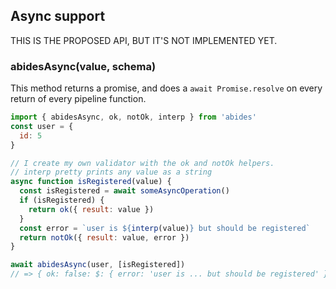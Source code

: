 
## Async support

THIS IS THE PROPOSED API, BUT IT'S NOT IMPLEMENTED YET.

### abidesAsync(value, schema)

This method returns a promise, and does a `await Promise.resolve` on every return of every pipeline function.

```javascript
import { abidesAsync, ok, notOk, interp } from 'abides'
const user = {
  id: 5
}

// I create my own validator with the ok and notOk helpers.
// interp pretty prints any value as a string
async function isRegistered(value) {
  const isRegistered = await someAsyncOperation()
  if (isRegistered) {
    return ok({ result: value })
  }
  const error = `user is ${interp(value)} but should be registered`
  return notOk({ result: value, error })
}

await abidesAsync(user, [isRegistered])
// => { ok: false: $: { error: 'user is ... but should be registered' } }
```
